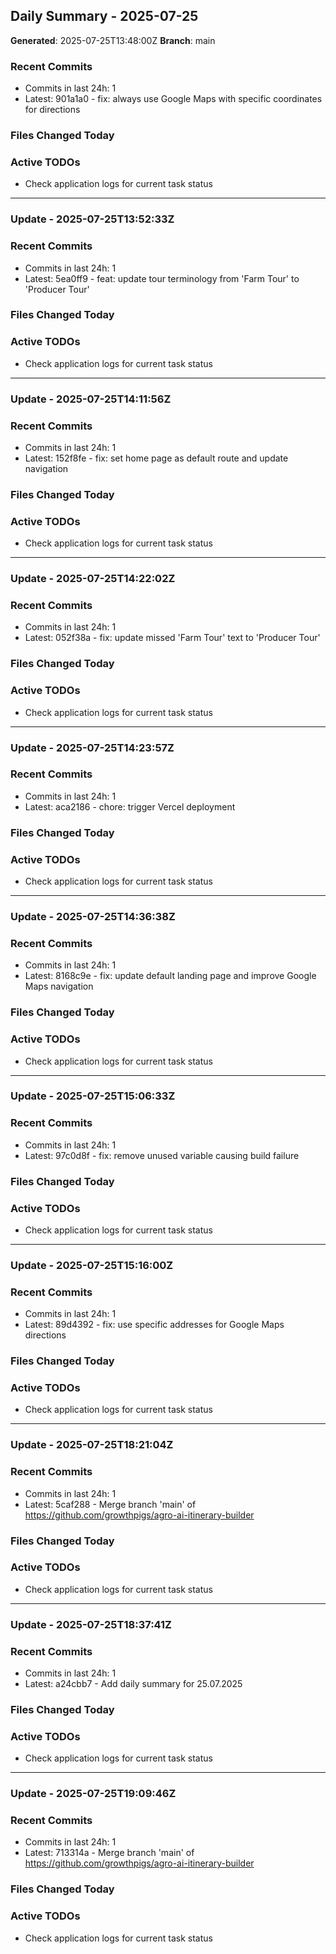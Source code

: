 ## Daily Summary - 2025-07-25

**Generated**: 2025-07-25T13:48:00Z
**Branch**: main


### Recent Commits
- Commits in last 24h: 1
- Latest: 901a1a0 - fix: always use Google Maps with specific coordinates for directions

### Files Changed Today

### Active TODOs
- Check application logs for current task status


---

### Update - 2025-07-25T13:52:33Z

### Recent Commits
- Commits in last 24h: 1
- Latest: 5ea0ff9 - feat: update tour terminology from 'Farm Tour' to 'Producer Tour'

### Files Changed Today

### Active TODOs
- Check application logs for current task status


---

### Update - 2025-07-25T14:11:56Z

### Recent Commits
- Commits in last 24h: 1
- Latest: 152f8fe - fix: set home page as default route and update navigation

### Files Changed Today

### Active TODOs
- Check application logs for current task status


---

### Update - 2025-07-25T14:22:02Z

### Recent Commits
- Commits in last 24h: 1
- Latest: 052f38a - fix: update missed 'Farm Tour' text to 'Producer Tour'

### Files Changed Today

### Active TODOs
- Check application logs for current task status


---

### Update - 2025-07-25T14:23:57Z

### Recent Commits
- Commits in last 24h: 1
- Latest: aca2186 - chore: trigger Vercel deployment

### Files Changed Today

### Active TODOs
- Check application logs for current task status


---

### Update - 2025-07-25T14:36:38Z

### Recent Commits
- Commits in last 24h: 1
- Latest: 8168c9e - fix: update default landing page and improve Google Maps navigation

### Files Changed Today

### Active TODOs
- Check application logs for current task status


---

### Update - 2025-07-25T15:06:33Z

### Recent Commits
- Commits in last 24h: 1
- Latest: 97c0d8f - fix: remove unused variable causing build failure

### Files Changed Today

### Active TODOs
- Check application logs for current task status


---

### Update - 2025-07-25T15:16:00Z

### Recent Commits
- Commits in last 24h: 1
- Latest: 89d4392 - fix: use specific addresses for Google Maps directions

### Files Changed Today

### Active TODOs
- Check application logs for current task status


---

### Update - 2025-07-25T18:21:04Z

### Recent Commits
- Commits in last 24h: 1
- Latest: 5caf288 - Merge branch 'main' of https://github.com/growthpigs/agro-ai-itinerary-builder

### Files Changed Today

### Active TODOs
- Check application logs for current task status


---

### Update - 2025-07-25T18:37:41Z

### Recent Commits
- Commits in last 24h: 1
- Latest: a24cbb7 - Add daily summary for 25.07.2025

### Files Changed Today

### Active TODOs
- Check application logs for current task status


---

### Update - 2025-07-25T19:09:46Z

### Recent Commits
- Commits in last 24h: 1
- Latest: 713314a - Merge branch 'main' of https://github.com/growthpigs/agro-ai-itinerary-builder

### Files Changed Today

### Active TODOs
- Check application logs for current task status

